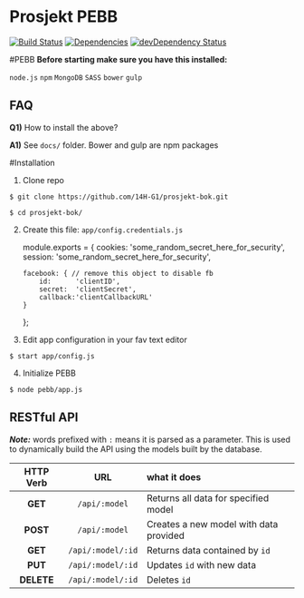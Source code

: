 Prosjekt PEBB
=========
[![Build Status](https://travis-ci.org/14H-G1/prosjekt-bok.svg?branch=master)](https://travis-ci.org/14H-G1/prosjekt-bok)
[![Dependencies](https://david-dm.org/14H-G1/prosjekt-bok.png)](https://david-dm.org/14H-G1/prosjekt-bok)
[![devDependency Status](https://david-dm.org/14H-G1/prosjekt-bok/dev-status.svg)](https://david-dm.org/14H-G1/prosjekt-bok#info=devDependencies)

#PEBB
__Before starting make sure you have this installed:__

`node.js`
`npm`
`MongoDB`
`SASS`
`bower`
`gulp`

FAQ
--
__Q1)__ How to install the above?

__A1)__ See `docs/` folder. Bower and gulp are npm packages

#Installation

1) Clone repo

```
$ git clone https://github.com/14H-G1/prosjekt-bok.git
```
```
$ cd prosjekt-bok/
```
2) Create this file: `app/config.credentials.js`

    module.exports = {
       cookies: 'some_random_secret_here_for_security',
       session: 'some_random_secret_here_for_security',

       facebook: { // remove this object to disable fb
           id:      'clientID',
           secret:  'clientSecret',
           callback:'clientCallbackURL'
       }
    };

3) Edit app configuration in your fav text editor

```
$ start app/config.js
```

4) Initialize PEBB
```
$ node pebb/app.js
```

RESTful API
--
___Note:___ words prefixed with `:` means it is parsed as a parameter. This is used to dynamically build the API using the models built by the database.

HTTP Verb | URL | what it does
:---: | :---: | :----
__GET__ | `/api/:model` | Returns all data for specified model
__POST__ | `/api/:model` | Creates a new model with data provided
__GET__ | `/api/:model/:id` | Returns data contained by `id`
__PUT__ | `/api/:model/:id` | Updates `id` with new data
__DELETE__ | `/api/:model/:id` | Deletes `id`
